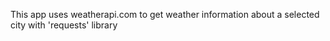 This app uses weatherapi.com to get weather information about a selected city with 'requests' library